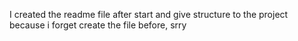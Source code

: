 I created the readme file after start and give structure to the project because i forget create the file before, srry